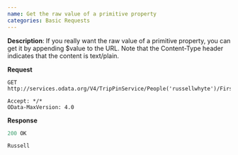 ```yaml
---
name: Get the raw value of a primitive property
categories: Basic Requests
---
```


**Description**: If you really want the raw value of a primitive property, you can get it by appending $value to the URL. Note that the Content-Type header indicates that the content is text/plain.

**Request**

```
GET http://services.odata.org/V4/TripPinService/People('russellwhyte')/FirstName/$value

Accept: */*
OData-MaxVersion: 4.0

```

**Response**

```js
200 OK

Russell
```